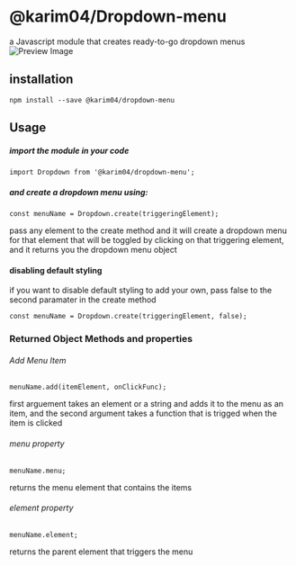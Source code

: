 # @karim04/Dropdown-menu
a Javascript module that creates ready-to-go dropdown menus <br>
![Preview Image](https://live.staticflickr.com/65535/52185159485_5647a5ec60_o.png)

## installation
```
npm install --save @karim04/dropdown-menu
```
## Usage
##### import the module in your code
```
import Dropdown from '@karim04/dropdown-menu';
```
##### and create a dropdown menu using:
```
const menuName = Dropdown.create(triggeringElement);
```
pass any element to the create method and it will create a dropdown menu for that element that will be toggled by clicking on that triggering element, and it returns you the dropdown menu object
#### disabling default styling
if you want to disable default styling to add your own, pass false to the second paramater in the create method
```
const menuName = Dropdown.create(triggeringElement, false);
```
### Returned Object Methods and properties
###### Add Menu Item
```
menuName.add(itemElement, onClickFunc);
```
first arguement takes an element or a string and adds it to the menu as an item, and the second argument takes a function that is trigged when the item is clicked
###### menu property
```
menuName.menu;
```
returns the menu element that contains the items
###### element property
```
menuName.element;
```
returns the parent element that triggers the menu